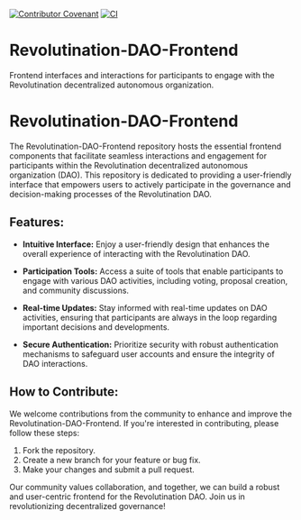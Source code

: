 [![Contributor Covenant](https://img.shields.io/badge/Contributor%20Covenant-2.1-4baaaa.svg)](code_of_conduct.md) 
[![CI](https://github.com/Revolutination/Revolutination-DAO-Frontend/actions/workflows/blank.yml/badge.svg)](https://github.com/Revolutination/Revolutination-DAO-Frontend/actions/workflows/blank.yml)

# Revolutination-DAO-Frontend
Frontend interfaces and interactions for participants to engage with the Revolutination decentralized autonomous organization.

# Revolutination-DAO-Frontend

The Revolutination-DAO-Frontend repository hosts the essential frontend components that facilitate seamless interactions and engagement for participants within the Revolutination decentralized autonomous organization (DAO). This repository is dedicated to providing a user-friendly interface that empowers users to actively participate in the governance and decision-making processes of the Revolutination DAO.

## Features:

- **Intuitive Interface:** Enjoy a user-friendly design that enhances the overall experience of interacting with the Revolutination DAO.

- **Participation Tools:** Access a suite of tools that enable participants to engage with various DAO activities, including voting, proposal creation, and community discussions.

- **Real-time Updates:** Stay informed with real-time updates on DAO activities, ensuring that participants are always in the loop regarding important decisions and developments.

- **Secure Authentication:** Prioritize security with robust authentication mechanisms to safeguard user accounts and ensure the integrity of DAO interactions.

## How to Contribute:

We welcome contributions from the community to enhance and improve the Revolutination-DAO-Frontend. If you're interested in contributing, please follow these steps:

1. Fork the repository.
2. Create a new branch for your feature or bug fix.
3. Make your changes and submit a pull request.

Our community values collaboration, and together, we can build a robust and user-centric frontend for the Revolutination DAO. Join us in revolutionizing decentralized governance!
